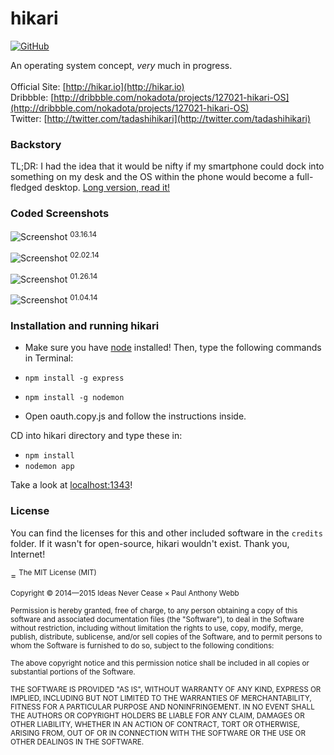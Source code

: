 hikari
=



[![GitHub](http://img.shields.io/badge/GitHub-IdeasNeverCease/hikari-a0a060.svg?style=flatsquare)](https://github.com/IdeasNeverCease/hikari)

An operating system concept, *very* much in progress.<br/><br/>
Official Site: [http://hikar.io](http://hikar.io)<br/>
Dribbble: [http://dribbble.com/nokadota/projects/127021-hikari-OS](http://dribbble.com/nokadota/projects/127021-hikari-OS)<br/>
Twitter: [http://twitter.com/tadashihikari](http://twitter.com/tadashihikari)



### Backstory
TL;DR: I had the idea that it would be nifty if my smartphone could dock into something on my desk and the OS within the phone would become a full-fledged desktop. [Long version, read it!](http://dsgn.io/thoughts/post/the-future-of-the-operating-system)



### Coded Screenshots
![Screenshot](http://hikar.io/images/in-progress/03-16-2014.png)
<sup>03.16.14</sup>

![Screenshot](http://hikar.io/images/in-progress/02-02-2014.png)
<sup>02.02.14</sup>

![Screenshot](http://hikar.io/images/in-progress/01-26-2014.png)
<sup>01.26.14</sup>

![Screenshot](http://hikar.io/images/in-progress/01-04-2014.png)
<sup>01.04.14</sup>



### Installation and running hikari
* Make sure you have [node](http://nodejs.org) installed! Then, type the following commands in Terminal:<br/>
* `npm install -g express`<br/>
* `npm install -g nodemon`<br/>

*  Open oauth.copy.js and follow the instructions inside.

CD into hikari directory and type these in:<br/>
* `npm install`<br/>
* `nodemon app`

Take a look at [localhost:1343](http://localhost:1343)!



### License
You can find the licenses for this and other included software in the `credits` folder. If it wasn't for open-source, hikari wouldn't exist. Thank you, Internet!



=
<sup>The MIT License (MIT)</sup>

<sup>Copyright &copy; 2014—2015 Ideas Never Cease × Paul Anthony Webb</sup>

<sup>Permission is hereby granted, free of charge, to any person obtaining a copy of this software and associated documentation files (the "Software"), to deal in the Software without restriction, including without limitation the rights to use, copy, modify, merge, publish, distribute, sublicense, and/or sell copies of the Software, and to permit persons to whom the Software is furnished to do so, subject to the following conditions:</sup>

<sup>The above copyright notice and this permission notice shall be included in all copies or substantial portions of the Software.</sup>

<sup>THE SOFTWARE IS PROVIDED "AS IS", WITHOUT WARRANTY OF ANY KIND, EXPRESS OR IMPLIED, INCLUDING BUT NOT LIMITED TO THE WARRANTIES OF MERCHANTABILITY, FITNESS FOR A PARTICULAR PURPOSE AND NONINFRINGEMENT. IN NO EVENT SHALL THE AUTHORS OR COPYRIGHT HOLDERS BE LIABLE FOR ANY CLAIM, DAMAGES OR OTHER LIABILITY, WHETHER IN AN ACTION OF CONTRACT, TORT OR OTHERWISE, ARISING FROM, OUT OF OR IN CONNECTION WITH THE SOFTWARE OR THE USE OR OTHER DEALINGS IN THE SOFTWARE.</sup>